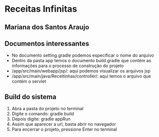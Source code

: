 # Receitas Infinitas

## Mariana dos Santos Araujo

## Documentos interessantes

* No documento setting.gradle podemos especificar o nome do arquivo
* Dentro da pasta app temos o documento build.gradle que contém as informações para o processo de construção do projeto
* /app/src/main/webapp/jsp/: aqui podemos visualizar os arquivos jsp
* /app/src/main/java/Receitinhas/controller/: aqui temos o arquivo que contém o servlet

## Build do sistema

1. Abra a pasta do projeto no terminal
2. Digite o comando: gradle build
3. Depois digite: gradle appRun
4. Assim que aparecer a url, basta abrir no navegador
5. Para encerrar o projeto, pressione Enter no terminal

